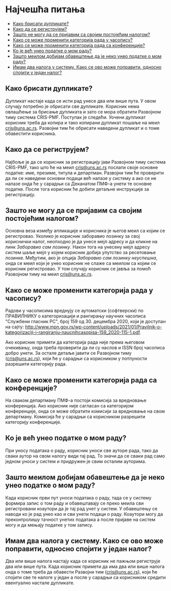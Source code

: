 # Најчешћа питања

- [Како брисати дупликате?](#како-брисати-дупликате)
- [Како да се региструјем?](#како-да-се-региструјем)
- [Зашто не могу да се пријавим са својим постојећим налогом?](#зашто-не-могу-да-се-пријавим-са-својим-постојећим-налогом)
- [Како се може променити категорија рада у часопису?](#како-се-може-променити-категорија-рада-у-часопису)
- [Како се може променити категорија рада са конференције?](#како-се-може-променити-категорија-рада-са-конференције)
- [Ко је већ унео податке о мом раду?](#ко-је-већ-унео-податке-о-мом-раду)
- [Зашто меилом добијам обавештење да је неко унео податке о мом раду?](#зашто-меилом-добијам-обавештење-да-је-неко-унео-податке-о-мом-раду)
- [Имам два налога у систему. Како се ово може поправити, односно спојити у један налог?](#имам-два-налога-у-систему-како-се-ово-може-поправити-односно-спојити-у-један-налог)

## Како брисати дупликате?

Дупликат настаје када се исти рад унесе два или више пута. У овом случају потребно је обрисати све дупликате. Корисник нема овлашћење за брисање дупликата и зато се мора обратити Развојном тиму система CRIS-PMF. Поступак је следећи. Уочени дупликат корисник треба да копира и тако копирани дупликат пошаље на меил cris@uns.ac.rs. Развојни тим ће обрисати наведени дупликат и о томе обавестити корисника.

## Како да се региструјем?

Најбоље је да се корисник за регистрацију јави Развојном тиму система CRIS-PMF, тако што ће на меил cris@uns.ac.rs послати своје основне податке: име, презиме, титула и департман. Развојни тим ће проверити да ли се наведени основни подаци већ налазе у систему а ако се не налазе онда ће у сарадњи са Деканатом ПМФ-а унети те основне податке. После тога корисник ће добити детаљне инструкције за регистрацију.

## Зашто не могу да се пријавим са својим постојећим налогом?

Основна веза између апликације и корисника је његов меил са којим се регистровао. Уколико је корисник заборавио лозинку за свој кориснички налог, неопходно је да унесе мејл адресу и да кликне на линк *Заборавио сам лозинку*. Након тога на унесену мејл адресу систем шаље мејл у којем корисник добија упутство за ресетовање лозинке. Међутим, ако је опција *Заборавио сам лозинку неуспешна*, онда се меил који је унео корисник не слаже са меилом са којим се корисник регистровао. У том случају корисник се јавља за помоћ Развојном тиму на меил cris@uns.ac.rs.

## Како се може променити категорија рада у часопису?

Радови у часописима вреднују се аутоматски (софтверски) по ПРAВИЛНИКУ o кaтeгoризaциjи и рaнгирaњу нaучних чaсoписa "Службeни глaсник РС", брoj 159 oд 30. дeцeмбрa 2020, кojи je дoступaн нa сajту: http://www.mpn.gov.rs/wp-content/uploads/2021/01/Pravilnik-o-kategorizaciji-i-rangiranju-naucnihcasopisa-159_2020-115-1.pdf.

Ако корисник примети да категорија рада није према његовом очекивању, онда треба проверити да ли су наслов и ISSN број часописа добро унети. За остале детаље јавити се Развојном тиму (cris@uns.ac.rs), који ће у сарадњи са корисником у потпуности разрешити категорију рада. 

## Како се може променити категорија рада са конференције?

На сваком департману ПМФ-а постоји комисија за вредновање конференција. Ако корисник није сагласан са категоријом конференције, онда се може обратити комисији за вредновање на свом департману. Комисија ће у сарадњи са корисником разрешити категорију конференције. 

## Ко је већ унео податке о мом раду?

При уносу података о раду, корисник уноси све ауторе рада, тако да сваки аутор на свом налогу види тај рад. То значи да се сваки рад само једном уноси у систем и придружен је свим осталим ауторима.

## Зашто меилом добијам обавештење да је неко унео податке о мом раду?

Када корисник први пут уноси података о раду, тада се у систему формира запис о том раду и обавештавају се преко меила сви регистровани коаутори да је тај рад унет у систем. У обавештењу се наводи ко је рад унео као и сви унети подаци о раду. Коаутори могу да преконтролишу тачност унетих података а после пријаве на систем могу и да мењају податке у том запису. 

## Имам два налога у систему. Како се ово може поправити, односно спојити у један налог?

Два или више налога настају када се корисник не пажњом региструје два или више пута. Када корисник примети да има два или више налога онда о томе треба да обавести Развојни тим (cris@uns.ac.rs), који ће спојити све те налоге у један а после у сарадњи са корисником средити евентуално настале дупликате. 
